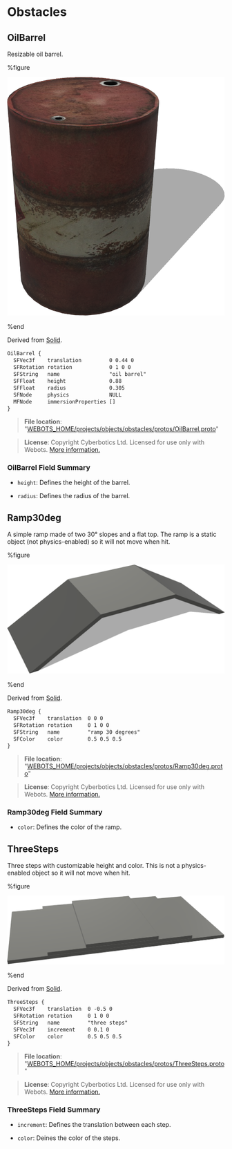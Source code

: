# Obstacles

## OilBarrel

Resizable oil barrel.

%figure

![OilBarrel](images/objects/obstacles/OilBarrel/model.png)

%end

Derived from [Solid](../reference/solid.md).

```
OilBarrel {
  SFVec3f    translation         0 0.44 0
  SFRotation rotation            0 1 0 0
  SFString   name                "oil barrel"
  SFFloat    height              0.88
  SFFloat    radius              0.305
  SFNode     physics             NULL
  MFNode     immersionProperties []
}
```

> **File location**: "[WEBOTS\_HOME/projects/objects/obstacles/protos/OilBarrel.proto](https://github.com/omichel/webots/tree/master//projects/objects/obstacles/protos/OilBarrel.proto)"

> **License**: Copyright Cyberbotics Ltd. Licensed for use only with Webots.
[More information.](https://cyberbotics.com/webots_assets_license)

### OilBarrel Field Summary

- `height`: Defines the height of the barrel.

- `radius`: Defines the radius of the barrel.

## Ramp30deg

A simple ramp made of two 30° slopes and a flat top.
The ramp is a static object (not physics-enabled) so it will not move when hit.

%figure

![Ramp30deg](images/objects/obstacles/Ramp30deg/model.png)

%end

Derived from [Solid](../reference/solid.md).

```
Ramp30deg {
  SFVec3f    translation  0 0 0
  SFRotation rotation     0 1 0 0
  SFString   name         "ramp 30 degrees"
  SFColor    color        0.5 0.5 0.5
}
```

> **File location**: "[WEBOTS\_HOME/projects/objects/obstacles/protos/Ramp30deg.proto](https://github.com/omichel/webots/tree/master//projects/objects/obstacles/protos/Ramp30deg.proto)"

> **License**: Copyright Cyberbotics Ltd. Licensed for use only with Webots.
[More information.](https://cyberbotics.com/webots_assets_license)

### Ramp30deg Field Summary

- `color`: Defines the color of the ramp.

## ThreeSteps

Three steps with customizable height and color.
This is not a physics-enabled object so it will not move when hit.

%figure

![ThreeSteps](images/objects/obstacles/ThreeSteps/model.png)

%end

Derived from [Solid](../reference/solid.md).

```
ThreeSteps {
  SFVec3f    translation  0 -0.5 0
  SFRotation rotation     0 1 0 0
  SFString   name         "three steps"
  SFVec3f    increment    0 0.1 0
  SFColor    color        0.5 0.5 0.5
}
```

> **File location**: "[WEBOTS\_HOME/projects/objects/obstacles/protos/ThreeSteps.proto](https://github.com/omichel/webots/tree/master//projects/objects/obstacles/protos/ThreeSteps.proto)"

> **License**: Copyright Cyberbotics Ltd. Licensed for use only with Webots.
[More information.](https://cyberbotics.com/webots_assets_license)

### ThreeSteps Field Summary

- `increment`: Defines the translation between each step.

- `color`: Deines the color of the steps.

